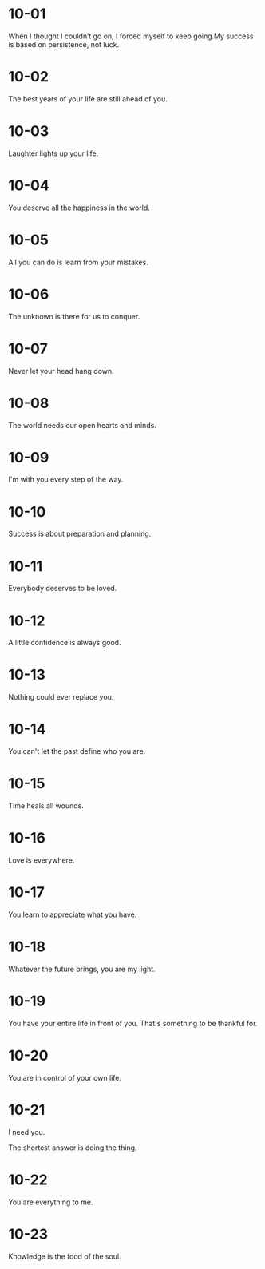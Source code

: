 # 10-01

When I thought I couldn’t go on, I forced myself to keep going.My success is based on persistence, not luck.

# 10-02

The best years of your life are still ahead of you.

# 10-03

Laughter lights up your life.

# 10-04

You deserve all the happiness in the world.

# 10-05

All you can do is learn from your mistakes.

# 10-06

The unknown is there for us to conquer.

# 10-07

Never let your head hang down.

# 10-08

The world needs our open hearts and minds.

# 10-09

I'm with you every step of the way.

# 10-10

Success is about preparation and planning.

# 10-11

Everybody deserves to be loved.

# 10-12

A little confidence is always good.

# 10-13

Nothing could ever replace you.

# 10-14

You can't let the past define who you are.

# 10-15

Time heals all wounds.

# 10-16

Love is everywhere.

# 10-17

You learn to appreciate what you have.

# 10-18

Whatever the future brings, you are my light.

# 10-19

You have your entire life in front of you. That's something to be thankful for.

# 10-20

You are in control of your own life.

# 10-21

I need you.

The shortest answer is doing the thing.

# 10-22

You are everything to me.

# 10-23

Knowledge is the food of the soul.